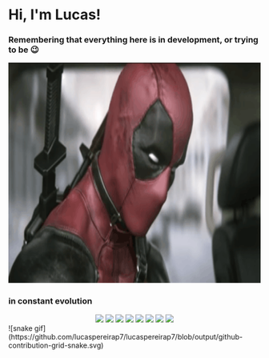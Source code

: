 <h1>Hi, I'm Lucas!</h1>
<h3>Remembering that everything here is in development, or trying to be 😉</h3>
<p align="center">
  <img width="8000" height="440" src="media/ezgif.com-resize.gif">
</p>
<h3>in constant evolution</h3>
<div align="center">
  <img href="" src="https://img.shields.io/badge/HTML5-E34F26?style=for-the-badge&logo=html5&logoColor=white">
  <img href="" src="https://img.shields.io/badge/CSS3-1572B6?style=for-the-badge&logo=css3&logoColor=white">
  <img href="" src="https://img.shields.io/badge/JavaScript-F7DF1E?style=for-the-badge&logo=javascript&logoColor=black">
  <img href="" src="https://img.shields.io/badge/PHP-777BB4?style=for-the-badge&logo=php&logoColor=white">
  <img href="" src="https://img.shields.io/badge/PostgreSQL-316192?style=for-the-badge&logo=postgresql&logoColor=white">
  <img href="" src="https://img.shields.io/badge/Figma-F24E1E?style=for-the-badge&logo=figma&logoColor=white">
  <img href="" src="https://img.shields.io/badge/Angular-DD0031?style=for-the-badge&logo=angular&logoColor=white">  
  <img href="" src="https://img.shields.io/badge/Windows-0078D6?style=for-the-badge&logo=windows&logoColor=white">
</div>
![snake gif](https://github.com/lucaspereirap7/lucaspereirap7/blob/output/github-contribution-grid-snake.svg)


